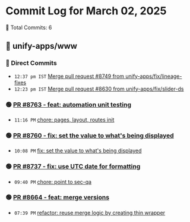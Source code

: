 # Commit Log for March 02, 2025

📝 Total Commits: 6

## 📁 unify-apps/www

### 🔨 Direct Commits

- `12:37 pm IST` [Merge pull request #8749 from unify-apps/fix/lineage-fixes](https://github.com/unify-apps/www/commit/88d969b391755577e393f3a01091d8245315022c)
- `12:23 pm IST` [Merge pull request #8630 from unify-apps/fix/slider-ds](https://github.com/unify-apps/www/commit/fc323733c809eed90bb92e0276aa5b449b238204)

### 🟢 [PR #8763 - feat: automation unit testing](https://github.com/unify-apps/www/pull/8763)

- `11:16 PM` [chore: pages, layout, routes init](https://github.com/unify-apps/www/commit/3df1d867f15a8487e28d9fa1b4b9bb734697ee87)

### 🟢 [PR #8760 - fix: set the value to what's being displayed](https://github.com/unify-apps/www/pull/8760)

- `10:08 PM` [fix: set the value to what's being displayed](https://github.com/unify-apps/www/commit/50ba1de16954ce0b3a0d39e024e539783d661e6a)

### 🟢 [PR #8737 - fix: use UTC date for formatting](https://github.com/unify-apps/www/pull/8737)

- `09:40 PM` [chore: point to sec-qa](https://github.com/unify-apps/www/commit/c35bbb54b6aaa34864441843c7458b39eaf0145a)

### 🟢 [PR #8664 - feat: merge versions](https://github.com/unify-apps/www/pull/8664)

- `07:39 PM` [refactor: reuse merge logic by creating thin wrapper](https://github.com/unify-apps/www/commit/055af18b906fa11eb564c6341cd7590713a64075)


